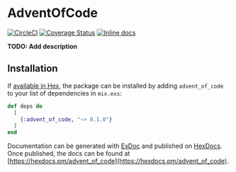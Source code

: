 # AdventOfCode

[![CircleCI](https://circleci.com/gh/shmink/Advent-of-Code-2018.svg?style=svg)](https://circleci.com/gh/shmink/Advent-of-Code-2018) [![Coverage Status](https://coveralls.io/repos/github/shmink/Advent-of-Code-2018/badge.svg?branch=master)](https://coveralls.io/github/shmink/Advent-of-Code-2018?branch=master) [![Inline docs](http://inch-ci.org/github/shmink/advent-of-code-2018.svg?branch=master)](http://inch-ci.org/github/shmink/advent-of-code-2018)



**TODO: Add description**

## Installation

If [available in Hex](https://hex.pm/docs/publish), the package can be installed
by adding `advent_of_code` to your list of dependencies in `mix.exs`:

```elixir
def deps do
  [
    {:advent_of_code, "~> 0.1.0"}
  ]
end
```

Documentation can be generated with [ExDoc](https://github.com/elixir-lang/ex_doc)
and published on [HexDocs](https://hexdocs.pm). Once published, the docs can
be found at [https://hexdocs.pm/advent_of_code](https://hexdocs.pm/advent_of_code).


